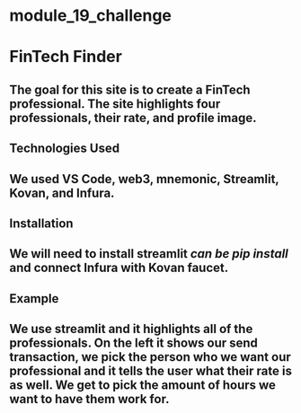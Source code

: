 # module_19_challenge
# FinTech Finder
The goal for this site is to create a FinTech professional. The site highlights four professionals, their rate, and profile image. 
-------------------------------------------------------------------------------------------------------------------------

## Technologies Used
We used VS Code, web3, mnemonic, Streamlit, Kovan, and Infura.  
-------------------------------------------------------------------------------------------------------------------------

## Installation
We will need to install streamlit *can be pip install* and connect Infura with Kovan faucet. 
-------------------------------------------------------------------------------------------------------------------------

## Example
We use streamlit and it highlights all of the professionals. On the left it shows our send transaction, we pick the person who we want our professional and it tells the user what their rate is as well. We get to pick the amount of hours we want to have them work for.
-------------------------------------------------------------------------------------------------------------------------